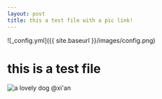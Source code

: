 ```yaml
---
layout: post
title: this a test file with a pic link!
---
```


![_config.yml]({{ site.baseurl }}/images/config.png)

# this is a test file

![a lovely dog @xi'an](http://7xq4dn.com1.z0.glb.clouddn.com/jichen_DSC_0187.JPG)
